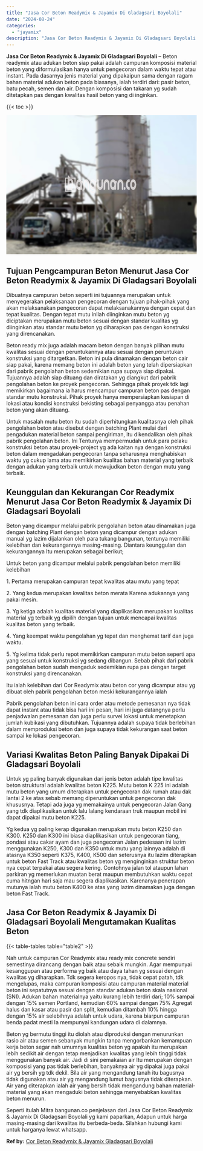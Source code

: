 ```yaml
---
title: "Jasa Cor Beton Readymix & Jayamix Di Gladagsari Boyolali"
date: "2024-08-24"
categories: 
  - "jayamix"
description: "Jasa Cor Beton Readymix & Jayamix Di Gladagsari Boyolali. Seperti itulah Mitra bangunan.co penjelasan dari Jasa Cor Beton Readymix & Jayamix Di Gladagsari Bo..."
---
```


**Jasa Cor Beton Readymix & Jayamix Di Gladagsari Boyolali** – Beton readymix atau adukan beton siap pakai adalah campuran komposisi material beton yang diformulasikan hanya untuk pengecoran dalam waktu tepat atau instant. Pada dasarnya jenis material yang dipakaipun sama dengan ragam bahan material adukan beton pada biasanya, ialah terdiri dari: pasir beton, batu pecah, semen dan air. Dengan komposisi dan takaran yg sudah ditetapkan pas dengan kwalitas hasil beton yang di inginkan.

{{< toc >}}

![Jasa Cor Beton Readymix & Jayamix Di Gladagsari Boyolali](/images/jasa-cor-readymix-24.png)

## Tujuan Pengcampuran Beton Menurut Jasa Cor Beton Readymix & Jayamix Di Gladagsari Boyolali

Dibuatnya campuran beton seperti ini tujuannya merupakan untuk menyegerakan pelaksanaan pengecoran dengan tujuan pihak-pihak yang akan melaksanakan pengecoran dapat melaksanakannya dengan cepat dan tepat kualitas. Dengan tepat mutu inilah diinginkan mutu beton yg diciptakan merupakan mutu beton sesuai dengan standar kualitas yg diinginkan atau standar mutu beton yg diharapkan pas dengan konstruksi yang direncanakan.

Beton ready mix juga adalah macam beton dengan banyak pilihan mutu kwalitas sesuai dengan peruntukannya atau sesuai dengan peruntukan konstruksi yang ditargetkan. Beton ini pula dinamakan dengan beton cair siap pakai, karena memang beton ini adalah beton yang telah dipersiapkan dari pabrik pengolahan beton sedemikian rupa supaya siap dipakai. Tujuannya adalah siap dituang dan diratakan yg diangkut dari pabrik pengolahan beton ke proyek pengecoran. Sehingga pihak proyek tdk lagi memikirkan bagaimana ia harus mencampur campuran beton pas dengan standar mutu konstruksi. Pihak proyek hanya mempersiapkan kesiapan di lokasi atau kondisi konstruksi bekisting sebagai penyangga atau penahan beton yang akan dituang.

Untuk masalah mutu beton itu sudah diperhitungkan kualitasnya oleh pihak pengolahan beton atau disebut dengan batching Plant mulai dari pengadukan material beton sampai pengiriman, itu dikendalikan oleh pihak pabrik pengolahan beton. Ini Tentunya mempermudah untuk para pelaku konstruksi beton atau proyek-project yg ada kaitan nya dengan konstruksi beton dalam mengadakan pengecoran tanpa seharusnya menghabiskan waktu yg cukup lama atau memikirkan kualitas bahan material yang terbaik dengan adukan yang terbaik untuk mewujudkan beton dengan mutu yang terbaik.

## Keunggulan dan Kekurangan Cor Readymix Menurut Jasa Cor Beton Readymix & Jayamix Di Gladagsari Boyolali

Beton yang dicampur melalui pabrik pengolahan beton atau dinamakan juga dengan batching Plant dengan beton yang dicampur dengan adukan manual yg lazim dijalankan oleh para tukang bangunan, tentunya memiliki kelebihan dan kekurangannya masing-masing. Diantara keunggulan dan kekurangannya Itu merupakan sebagai berikut;

Untuk beton yang dicampur melalui pabrik pengolahan beton memiliki kelebihan

1\. Pertama merupakan campuran tepat kwalitas atau mutu yang tepat

2\. Yang kedua merupakan kwalitas beton merata Karena adukannya yang pakai mesin.

3\. Yg ketiga adalah kualitas material yang diaplikasikan merupakan kualitas material yg terbaik yg dipilih dengan tujuan untuk mencapai kwalitas kualitas beton yang terbaik.

4\. Yang keempat waktu pengolahan yg tepat dan menghemat tarif dan juga waktu.

5\. Yg kelima tidak perlu repot memikirkan campuran mutu beton seperti apa yang sesuai untuk konstruksi yg sedang dibangun. Sebab pihak dari pabrik pengolahan beton sudah mengaduk sedemikian rupa pas dengan target konstruksi yang direncanakan.

Itu ialah kelebihan dari Cor Readymix atau beton cor yang dicampur atau yg dibuat oleh pabrik pengolahan beton meski kekurangannya ialah

Pabrik pengolahan beton ini cara order atau metode pemesanan nya tidak dapat instant atau tidak bisa hari ini pesan, hari ini juga datangnya perlu penjadwalan pemesanan dan juga perlu survei lokasi untuk menetapkan jumlah kubikasi yang dibutuhkan. Tujuannya adalah supaya tidak berlebihan dalam memproduksi beton dan juga supaya tidak kekurangan saat beton sampai ke lokasi pengecoran.

## Variasi Kwalitas Beton Paling Banyak Dipakai Di Gladagsari Boyolali

Untuk yg paling banyak digunakan dari jenis beton adalah tipe kwalitas beton struktural adalah kwalitas beton K225. Mutu beton K 225 ini adalah mutu beton yang umum diterapkan untuk pengecoran dak rumah atau dak lantai 2 ke atas sebab memang diperuntukan untuk pengecoran dak khususnya. Tetapi ada juga yg memakainya untuk pengecoran Jalan Gang yang tdk diaplikasikan untuk lalu lalang kendaraan truk maupun mobil ini dapat dipakai mutu beton K225.

Yg kedua yg paling kerap digunakan merupakan mutu beton K250 dan K300. K250 dan K300 ini biasa diaplikasikan untuk pengecoran tiang, pondasi atau cakar ayam dan juga pengecoran Jalan pedesaan ini lazim menggunakan K250, K300 dan K350 untuk mutu yang lainnya adalah di atasnya K350 seperti K375, K400, K500 dan seterusnya itu lazim diterapkan untuk beton Fast Track atau kwalitas beton yg menginginkan struktur beton nya cepat terpakai atau segera kering. Contohnya jalan tol ataupun lahan parkiran yg memerlukan muatan berat maupun membutuhkan waktu cepat cuma hitngan hari saja mau segera diaplikasikan. Karenanya penerapan mutunya ialah mutu beton K400 ke atas yang lazim dinamakan juga dengan beton Fast Track.

## Jasa Cor Beton Readymix & Jayamix Di Gladagsari Boyolali Mengutamakan Kualitas Beton

{{< table-tables table="table2" >}}

Nah untuk campuran Cor Readymix atau ready mix concrete sendiri semestinya dirancang dengan baik atau sebaik mungkin. Agar mempunyai kesanggupan atau performa yg baik atau daya tahan yg sesuai dengan kwalitas yg diharapkan. Tdk segera keropos nya, tidak cepat patah, tdk mengelupas, maka campuran komposisi atau campuran material material beton ini sepatutnya sesuai dengan standar adukan beton skala nasional (SNI). Adukan bahan materialnya yaitu kurang lebih terdiri dari; 10% sampai dengan 15% semen Portland, kemudian 60% sampai dengan 75% Agregat halus dan kasar atau pasir dan split, kemudian ditambah 10% hingga dengan 15% air selebihnya adalah untuk udara, karena biarpun campuran benda padat mesti Ia mempunyai kandungan udara di dalamnya.

Beton yg bermutu tinggi itu diolah atau diproduksi dengan menurunkan rasio air atau semen sebanyak mungkin tanpa mengorbankan kemampuan kerja beton segar nah umumnya kualitas beton yg apakah itu merupakan lebih sedikit air dengan tetap menjadikan kwalitas yang lebih tinggi tidak menggunakan banyak air. Jadi di sini pemakaian air Itu merupakan dengan komposisi yang pas tidak berlebihan, banyaknya air yg dipakai juga pakai air yg bersih yg tdk dekil. Bila air yang mengandung tanah itu bagusnya tidak digunakan atau air yg mengandung lumut bagusnya tidak diterapkan. Air yang diterapkan ialah air yang bersih tidak mengandung bahan material-material yang akan mengaduki beton sehingga menyebabkan kwalitas beton menurun.

Seperti itulah Mitra bangunan.co penjelasan dari Jasa Cor Beton Readymix & Jayamix Di Gladagsari Boyolali yg kami paparkan, Adapun untuk harga masing-masing dari kwalitas itu berbeda-beda. Silahkan hubungi kami untuk harganya lewat whatsapp.

**Ref by:** [Cor Beton Readymix & Jayamix Gladagsari Boyolali](https://id.wikipedia.org/wiki/Cor)
